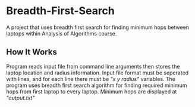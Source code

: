 # Breadth-First-Search
A project that uses breadth first search for finding minimum hops between laptops within Analysis of Algorithms course.

## How It Works
Program reads input file from command line arguments then stores the laptop location and radius information. Input file format must be seperated with lines, and for each line there must be *"x y radius"* variables. The program uses breadth first search algorithm for finding required minimum hops from first laptop to every laptop. Minimum hops are displayed at *"output.txt"*
